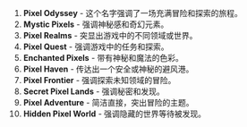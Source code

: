 1. **Pixel Odyssey** - 这个名字强调了一场充满冒险和探索的旅程。
2. **Mystic Pixels** - 强调神秘感和奇幻元素。
3. **Pixel Realms** - 突显出游戏中的不同领域或世界。
4. **Pixel Quest** - 强调游戏中的任务和探索。
5. **Enchanted Pixels** - 带有神秘和魔法的色彩。
6. **Pixel Haven** - 传达出一个安全或神秘的避风港。
7. **Pixel Frontier** - 强调探索未知领域的冒险。
8. **Secret Pixel Lands** - 强调秘密和发现。
9. **Pixel Adventure** - 简洁直接，突出冒险的主题。
10. **Hidden Pixel World** - 强调隐藏的世界等待被发现。

